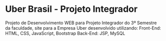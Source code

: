 # Uber Brasil - Projeto Integrador

Projeto de Desenvolvimento WEB para Projeto Integrador do 3º Semestre da faculdade, site para a Empresa Uber desenvolvido utilizando:
  Front-End: HTML, CSS, JavaScript, Bootstrap
  Back-End: JSP, MySQL
